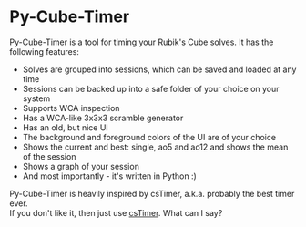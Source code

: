 # Py-Cube-Timer
Py-Cube-Timer is a tool for timing your Rubik's Cube solves. It has the following features:
- Solves are grouped into sessions, which can be saved and loaded at any time
- Sessions can be backed up into a safe folder of your choice on your system
- Supports WCA inspection
- Has a WCA-like 3x3x3 scramble generator
- Has an old, but nice UI
- The background and foreground colors of the UI are of your choice
- Shows the current and best: single, ao5 and ao12 and shows the mean of the session
- Shows a graph of your session
- And most importantly - it's written in Python :)

Py-Cube-Timer is heavily inspired by csTimer, a.k.a. probably the best timer ever.  
If you don't like it, then just use [csTimer](https://cstimer.net/). What can I say?
